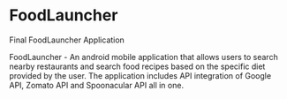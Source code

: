 # FoodLauncher
Final FoodLauncher Application

FoodLauncher - An android mobile application that allows users to search nearby restaurants and search food recipes based on the specific diet provided by the user. The application includes API integration of Google API, Zomato API and Spoonacular API all in one. 
